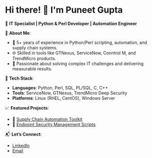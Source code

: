 # Hi there! 👋 I'm Puneet Gupta

🚀 **IT Specialist | Python & Perl Developer | Automation Engineer**

🌟 **About Me**:
- 💼 5+ years of experience in Python/Perl scripting, automation, and supply chain systems.
- 🌐 Skilled in tools like GTNexus, ServiceNow, Conntrol M, and TrendMicro products.
- 🎯 Passionate about solving complex IT challenges and delivering measurable results.

🔧 **Tech Stack**:
- **Languages**: Python, Perl, SQL, PL/SQL, C, C++
- **Tools**: ServiceNow, GTNexus, TrendMicro Deep Security
- **Platforms**: Linux (RHEL, CentOS), Windows Server

📈 **Featured Projects**:
- 🔗 [Supply Chain Automation Toolkit](#)
- 🔗 [Endpoint Security Management Scripts](#)

📬 **Let’s Connect**:
- [LinkedIn](https://www.linkedin.com/in/puneet-gupta-043)
- [Email](mailto:puneetgupta043@gmail.com)

